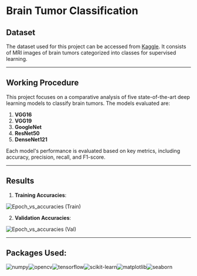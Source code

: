 # **Brain Tumor Classification**

## **Dataset**
The dataset used for this project can be accessed from [Kaggle](https://www.kaggle.com/datasets/masoudnickparvar/brain-tumor-mri-dataset). It consists of MRI images of brain tumors categorized into classes for supervised learning.

---

## **Working Procedure**
This project focuses on a comparative analysis of five state-of-the-art deep learning models to classify brain tumors. The models evaluated are:

1. **VGG16**
2. **VGG19**
3. **GoogleNet**
4. **ResNet50**
5. **DenseNet121**

Each model's performance is evaluated based on key metrics, including accuracy, precision, recall, and F1-score.

---

## **Results**

1. **Training Accuracies**:


![Epoch_vs_accuracies (Train)](https://github.com/user-attachments/assets/35f11536-0c88-4d08-8020-3ca2d6a1b86b)


2. **Validation Accuracies**:


![Epoch_vs_accuracies (Val)](https://github.com/user-attachments/assets/bececec7-73a7-4714-a99f-ccc48e122864)


---

## Packages Used:
![numpy](https://img.shields.io/badge/Numpy-1.25.0-blue)![opencv](https://img.shields.io/badge/OpenCV-4.8.0-green)![tensorflow](https://img.shields.io/badge/TensorFlow-2.13.0-orange)![scikit-learn](https://img.shields.io/badge/Scikit--Learn-1.3.0-yellow)![matplotlib](https://img.shields.io/badge/Matplotlib-3.7.1-red)![seaborn](https://img.shields.io/badge/Seaborn-0.12.2-lightblue)
